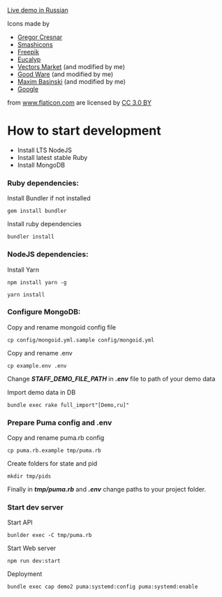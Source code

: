 <a href="http://xn--d1acvi.xn--80aehokqgebjbhdy3e.xn--p1ai/">Live demo in Russian</a>

Icons made by 
* <a href="https://www.flaticon.com/authors/gregor-cresnar" title="Gregor Cresnar">Gregor Cresnar</a>
* <a href="https://www.flaticon.com/authors/smashicons" title="Smashicons">Smashicons</a>
* <a href="https://www.freepik.com/" title="Freepik">Freepik</a>
* <a href="https://www.flaticon.com/authors/eucalyp" title="Eucalyp">Eucalyp</a>
* <a href="https://www.flaticon.com/authors/vectors-market" title="Vectors Market">Vectors Market</a> (and modified by me) 
* <a href="https://www.flaticon.com/authors/good-ware" title="Good Ware">Good Ware</a> (and modified by me)
* <a href="https://www.flaticon.com/authors/maxim-basinski" title="Maxim Basinski">Maxim Basinski</a> (and modified by me)
* <a href="https://www.flaticon.com/authors/google" title="Google">Google</a>

from <a href="https://www.flaticon.com/" title="Flaticon">www.flaticon.com</a> are licensed by <a href="http://creativecommons.org/licenses/by/3.0/" title="Creative Commons BY 3.0" target="_blank">CC 3.0 BY</a>


# How to start development
* Install LTS
 NodeJS
* Install latest
 stable Ruby
* Install MongoDB

### Ruby dependencies:
Install Bundler
 if not installed
~~~
gem install bundler
~~~
Install ruby dependencies

~~~
bundler install
~~~

### NodeJS dependencies:
Install Yarn
~~~
npm install yarn -g
~~~
~~~
yarn install
~~~

### Configure MongoDB:
Copy and rename mongoid
 config file
~~~
cp config/mongoid.yml.sample config/mongoid.yml
~~~
Copy and rename .env
~~~
cp example.env .env
~~~

Change ***STAFF_DEMO_FILE_PATH*** in ***.env*** file to path of your demo data

Import demo data in DB
~~~
bundle exec rake full_import"[Demo,ru]"
~~~

### Prepare Puma config and .env
Copy and rename puma.rb config
~~~
cp puma.rb.example tmp/puma.rb
~~~
Create folders for state and pid
~~~
mkdir tmp/pids
~~~
Finally in ***tmp/puma.rb*** and ***.env*** change paths to your project folder.

### Start dev server
Start API
~~~
bunlder exec -C tmp/puma.rb
~~~

Start Web server

~~~
npm run dev:start
~~~

Deployment

```shell
bundle exec cap demo2 puma:systemd:config puma:systemd:enable
```
